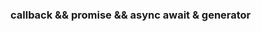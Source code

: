 <!--
 * @Author: xiuquanxu
 * @Company: kaochong
 * @Date: 2020-12-12 13:38:18
 * @LastEditors: xiuquanxu
 * @LastEditTime: 2020-12-12 13:38:45
-->
### callback && promise && async await & generator